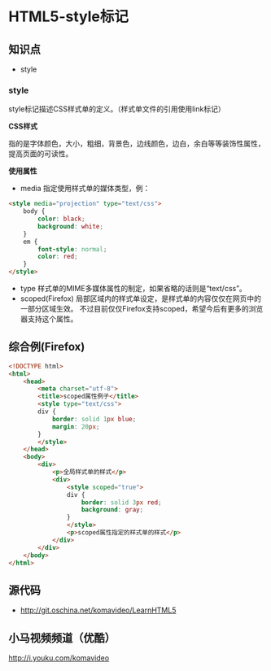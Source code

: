 HTML5-style标记
==============

## 知识点

* style

### style

style标记描述CSS样式单的定义。（样式单文件的引用使用link标记）

**CSS样式**

指的是字体颜色，大小，粗细，背景色，边线颜色，边白，余白等等装饰性属性，提高页面的可读性。

**使用属性**

* media
指定使用样式单的媒体类型，例：
~~~html
<style media="projection" type="text/css">
    body {
        color: black;
        background: white;
    }
    em {
        font-style: normal;
        color: red;
    }
</style>
~~~
* type
样式单的MIME多媒体属性的制定，如果省略的话则是“text/css”。
* scoped(Firefox)
局部区域内的样式单设定，是样式单的内容仅仅在网页中的一部分区域生效。
不过目前仅仅Firefox支持scoped，希望今后有更多的浏览器支持这个属性。

## 综合例(Firefox)

~~~html
<!DOCTYPE html>
<html>
    <head>
        <meta charset="utf-8">
        <title>scoped属性例子</title>
        <style type="text/css">
        div {
            border: solid 1px blue;
            margin: 20px;
        }
        </style>
    </head>
    <body>
        <div>
            <p>全局样式单的样式</p>
            <div>
                <style scoped="true">
                div {
                    border: solid 3px red;
                    background: gray;
                }
                </style>
                <p>scoped属性指定的样式单的样式</p>
            </div>
        </div>
    </body>
</html>
~~~

## 源代码

* http://git.oschina.net/komavideo/LearnHTML5

## 小马视频频道（优酷）

http://i.youku.com/komavideo